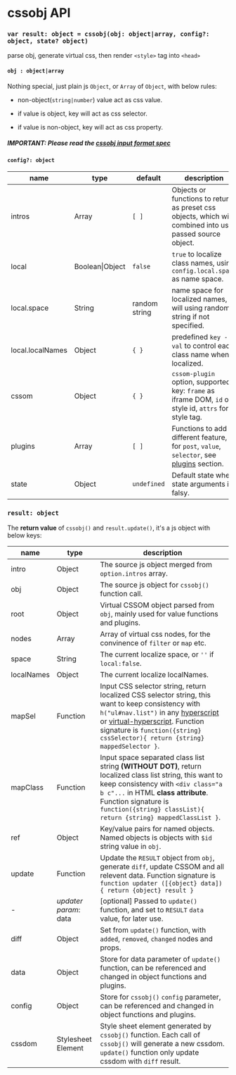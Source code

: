 # cssobj API

### `var result: object = cssobj(obj: object|array, config?: object, state? object)`

parse obj, generate virtual css, then render `<style>` tag into `<head>`

#### `obj : object|array`

Nothing special, just plain js `Object`, or `Array` of `Object`, with below rules:

* non-object(`string|number`) value act as css value.

* if value is object, key will act as css selector.

* if value is non-object, key will act as css property.

##### IMPORTANT: Please read the [cssobj input format spec](https://github.com/cssobj/cssobj/wiki/Input-Object-Format)

#### `config?: object`

name | type | default | description
-----|-----|-----------|---------------
intros | Array | `[ ]` | Objects or functions to return as preset css objects, which will combined into user passed source object.
local | Boolean\|Object | `false` | `true` to localize class names, using `config.local.space` as name space.
local.space | String | random string | name space for localized names, will using random string if not specified.
local.localNames | Object | `{ }` | predefined `key - val` to control each class name when localized.
cssom | Object | `{ }` | `cssom-plugin` option, supported key: `frame` as iframe DOM, `id` of style id, `attrs` for style tag.
plugins | Array | `[ ]` | Functions to add different feature, for `post`, `value`, `selector`, see [plugins](#plugins) section.
state | Object | `undefined` | Default state when state arguments is falsy.

### `result: object`

The **return value** of `cssobj()` and `result.update()`, it's a js object with below keys:

name | type | description
-----|-----|-----------
intro | Object | The source js object merged from `option.intros` array.
obj | Object | The source js object for `cssobj()` function call.
root | Object | Virtual CSSOM object parsed from `obj`, mainly used for value functions and plugins.
nodes | Array | Array of virtual css nodes, for the convinence of `filter` or `map` etc.
space | String | The current localize space, or `''` if `local:false`.
localNames | Object | The current localize localNames.
mapSel | Function | Input CSS selector string, return localized CSS selector string, this want to keep consistency with `h("ul#nav.list")` in any [hyperscript](https://github.com/dominictarr/hyperscript) or [virtual-hyperscript](https://github.com/Matt-Esch/virtual-dom/tree/master/virtual-hyperscript). Function signature is `function({string} cssSelector){ return {string} mappedSelector }`.
mapClass | Function | Input space separated class list string **(WITHOUT DOT)**, return localized class list string, this want to keep consistency with `<div class="a b c"...` in HTML **class attribute**. Function signature is `function({string} classList){ return {string} mappedClassList }`.
ref | Object | Key/value pairs for named objects. Named objects is objects with `$id` string value in `obj`.
update | Function | Update the `RESULT` object from `obj`, generate `diff`, update CSSOM and all relevent data. Function signature is `function updater ([{object} data]) { return {object} result }`
-  | *updater param*:<br>data | [optional] Passed to `update()` function, and set to `RESULT` `data` value, for later use.
diff | Object | Set from `update()` function, with `added`, `removed`, `changed` nodes and props.
data | Object | Store for data parameter of `update()` function, can be referenced and changed in object functions and plugins.
config | Object | Store for `cssobj()` `config` parameter, can be referenced and changed in object functions and plugins.
cssdom | Stylesheet<br>Element | Style sheet element generated by `cssobj()` function. Each call of `cssobj()` will generate a new cssdom. `update()` function only update cssdom with `diff` result.

